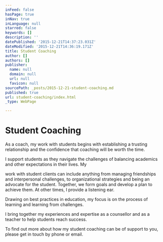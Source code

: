 ```yaml
---
inFeed: false
hasPage: true
inNav: true
inLanguage: null
starred: false
keywords: []
description: ''
datePublished: '2015-12-21T14:37:23.031Z'
dateModified: '2015-12-21T14:36:19.171Z'
title: Student Coaching
author: []
authors: []
publisher:
  name: null
  domain: null
  url: null
  favicon: null
sourcePath: _posts/2015-12-21-student-coaching.md
published: true
url: student-coaching/index.html
_type: WebPage

---
```

# Student Coaching

As a coach, my work with students begins with establishing a trusting relationship and the confidence that coaching will be worth the time. 

I support students as they navigate the challenges of balancing academics and other expectations in their lives. My

work with student clients can include anything from managing friendships and interpersonal challenges, to organizational strategies and being an advocate for the student.  Together, we form goals and develop a plan to achieve them. At other times, I provide a listening ear. 

Drawing on best practices in education, my focus is on the process of learning and learning from challenges. 

I bring together my experiences and expertise as a counsellor and as a teacher to help students reach success.  

To find out more about how my student coaching can be of support to you, please get in touch by phone or email.